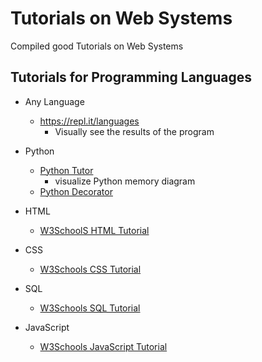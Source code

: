 # Tutorials on Web Systems
Compiled good Tutorials on Web Systems


## Tutorials for Programming Languages
* Any Language
  * https://repl.it/languages
    - Visually see the results of the program

* Python
  * [Python Tutor](http://pythontutor.com/)
     - visualize Python memory diagram
  * [Python Decorator](https://realpython.com/primer-on-python-decorators/)
* HTML
  * [W3SchoolS HTML Tutorial](https://www.w3schools.com/html/)
* CSS
  * [W3Schools CSS Tutorial](https://www.w3schools.com/css/default.asp)
* SQL
  * [W3Schools SQL Tutorial](https://www.w3schools.com/sql/default.asp)
* JavaScript
  * [W3Schools JavaScript Tutorial](https://www.w3schools.com/js/default.asp)